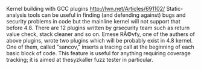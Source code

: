 Kernel building with GCC plugins
http://lwn.net/Articles/691102/
Static-analysis tools can be useful in finding (and defending against) bugs and security problems in code but the mainline kernel will not support that before 4.8.
There are 12 plugins written by grsecurity team such as return value check, stack cleaner and so on.
Emese RÃ©vfy, one of the authers of above plugins, wrote two plugins which will be probably exist in 4.8 kernel.
One of them, called "sancov," inserts a tracing call at the beginning of each basic block of code. This feature is useful for anything requiring coverage tracking; it is aimed at thesyzkaller fuzz tester in particular.
